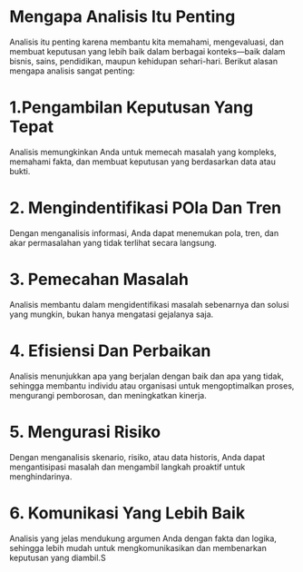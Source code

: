 # Mengapa Analisis Itu Penting

Analisis itu penting karena membantu kita memahami, mengevaluasi, dan membuat keputusan yang lebih baik dalam berbagai konteks—baik dalam bisnis, sains, pendidikan, maupun kehidupan sehari-hari. Berikut alasan mengapa analisis sangat penting:
# 1.Pengambilan Keputusan Yang Tepat
Analisis memungkinkan Anda untuk memecah masalah yang kompleks, memahami fakta, dan membuat keputusan yang berdasarkan data atau bukti.
# 2. Mengindentifikasi POla Dan Tren
Dengan menganalisis informasi, Anda dapat menemukan pola, tren, dan akar permasalahan yang tidak terlihat secara langsung.
# 3. Pemecahan Masalah
Analisis membantu dalam mengidentifikasi masalah sebenarnya dan solusi yang mungkin, bukan hanya mengatasi gejalanya saja.
# 4. Efisiensi Dan Perbaikan
Analisis menunjukkan apa yang berjalan dengan baik dan apa yang tidak, sehingga membantu individu atau organisasi untuk mengoptimalkan proses, mengurangi pemborosan, dan meningkatkan kinerja.
# 5. Mengurasi Risiko
Dengan menganalisis skenario, risiko, atau data historis, Anda dapat mengantisipasi masalah dan mengambil langkah proaktif untuk menghindarinya.
# 6. Komunikasi Yang Lebih Baik
Analisis yang jelas mendukung argumen Anda dengan fakta dan logika, sehingga lebih mudah untuk mengkomunikasikan dan membenarkan keputusan yang diambil.S